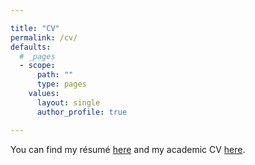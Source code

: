 ```yaml
---

title: "CV"
permalink: /cv/
defaults:
  # _pages
  - scope:
      path: ""
      type: pages
    values:
      layout: single
      author_profile: true

---
```


You can find my résumé [here](/assets/Oscar_Pocasangre_21.pdf) and my academic CV [here](/assets/Pocasangre2021.pdf). 
